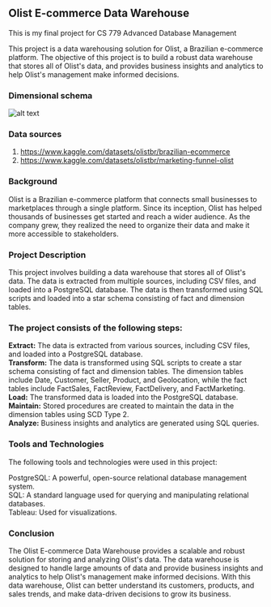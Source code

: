 ## Olist E-commerce Data Warehouse
This is my final project for CS 779 Advanced Database Management

This project is a data warehousing solution for Olist, a Brazilian e-commerce platform. The objective of this project is to build a robust data warehouse that stores all of Olist's data, and provides business insights and analytics to help Olist's management make informed decisions.

### Dimensional schema 

![alt text](https://github.com/Sadakbay/data_warehouse_for_ecommerce/blob/712e5dc855471e205157d77a85287bbe9bd8af64/olist_schema.png?raw=true)

### Data sources
1. https://www.kaggle.com/datasets/olistbr/brazilian-ecommerce
2. https://www.kaggle.com/datasets/olistbr/marketing-funnel-olist

### Background

Olist is a Brazilian e-commerce platform that connects small businesses to marketplaces through a single platform. Since its inception, Olist has helped thousands of businesses get started and reach a wider audience. As the company grew, they realized the need to organize their data and make it more accessible to stakeholders.

### Project Description

This project involves building a data warehouse that stores all of Olist's data. The data is extracted from multiple sources, including CSV files, and loaded into a PostgreSQL database. The data is then transformed using SQL scripts and loaded into a star schema consisting of fact and dimension tables.

### The project consists of the following steps:

**Extract:** The data is extracted from various sources, including CSV files, and loaded into a PostgreSQL database.  
**Transform:** The data is transformed using SQL scripts to create a star schema consisting of fact and dimension tables. The dimension tables include Date, Customer, Seller, Product, and Geolocation, while the fact tables include FactSales, FactReview, FactDelivery, and FactMarketing.  
**Load:** The transformed data is loaded into the PostgreSQL database.  
**Maintain:** Stored procedures are created to maintain the data in the dimension tables using SCD Type 2.  
**Analyze:** Business insights and analytics are generated using SQL queries.  

### Tools and Technologies

The following tools and technologies were used in this project:

PostgreSQL: A powerful, open-source relational database management system.  
SQL: A standard language used for querying and manipulating relational databases.  
Tableau: Used for visualizations.

### Conclusion
The Olist E-commerce Data Warehouse provides a scalable and robust solution for storing and analyzing Olist's data. The data warehouse is designed to handle large amounts of data and provide business insights and analytics to help Olist's management make informed decisions. With this data warehouse, Olist can better understand its customers, products, and sales trends, and make data-driven decisions to grow its business.
